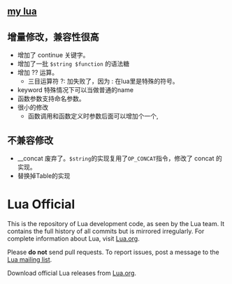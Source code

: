 [my lua](./doc/mylua.md)
--------
## 增量修改，兼容性很高
- 增加了 continue 关键字。
- 增加了一批 `$string $function` 的语法糖
- 增加 ?? 运算。
  - 三目运算符 ?: 加失败了，因为 : 在lua里是特殊的符号。
- keyword 特殊情况下可以当做普通的name
- 函数参数支持命名参数。
- 很小的修改
  - 函数调用和函数定义时参数后面可以增加个一个,

## 不兼容修改
- __concat 废弃了。`$string`的实现复用了`OP_CONCAT`指令，修改了 concat 的实现。
- 替换掉Table的实现

# Lua Official

This is the repository of Lua development code, as seen by the Lua team. It contains the full history of all commits but is mirrored irregularly. For complete information about Lua, visit [Lua.org](https://www.lua.org/).

Please **do not** send pull requests. To report issues, post a message to the [Lua mailing list](https://www.lua.org/lua-l.html).

Download official Lua releases from [Lua.org](https://www.lua.org/download.html).

